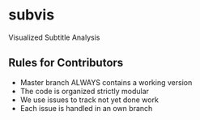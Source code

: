 # subvis
Visualized Subtitle Analysis

## Rules for Contributors
- Master branch ALWAYS contains a working version
- The code is organized strictly modular
- We use issues to track not yet done work
- Each issue is handled in an own branch
